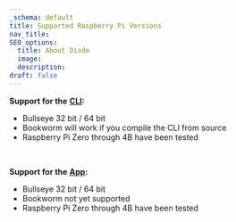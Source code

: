 ```yaml
---
_schema: default
title: Supported Raspberry Pi Versions
nav_title:
SEO_options:
  title: About Diode
  image:
  description:
draft: false
---
```

**Support for the** <a href="https://diode.io/solutions/cli/" target="_blank" rel="noopener"><strong>CLI</strong></a>**\:**

* Bullseye 32 bit / 64 bit
* Bookworm will work if you compile the CLI from source
* Raspberry Pi Zero through 4B have been tested

&nbsp;

**Support for the** <a href="https://diode.io/solutions/app/" target="_blank" rel="noopener"><strong>App</strong></a>**\:**

* Bullseye 32 bit / 64 bit
* Bookworm not yet supported
* Raspberry Pi Zero through 4B have been tested